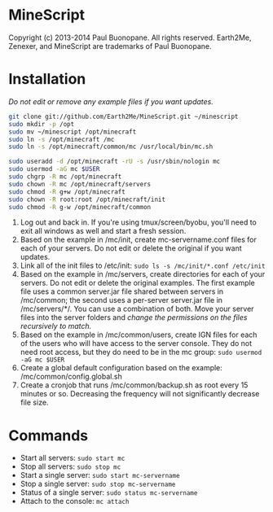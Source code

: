MineScript
==========

Copyright (c) 2013-2014 Paul Buonopane.  All rights reserved.  Earth2Me, Zenexer, and MineScript are trademarks of Paul Buonopane.

Installation
============

*Do not edit or remove any example files if you want updates.*

~~~ bash
git clone git://github.com/Earth2Me/MineScript.git ~/minescript
sudo mkdir -p /opt
sudo mv ~/minescript /opt/minecraft
sudo ln -s /opt/minecraft /mc
sudo ln -s /opt/minecraft/common/mc /usr/local/bin/mc.sh

sudo useradd -d /opt/minecraft -rU -s /usr/sbin/nologin mc
sudo usermod -aG mc $USER
sudo chgrp -R mc /opt/minecraft
sudo chown -R mc /opt/minecraft/servers
sudo chmod -R g+w /opt/minecraft
sudo chown -R root:root /opt/minecraft/init
sudo chmod -R g-w /opt/minecraft/common
~~~

1. Log out and back in.  If you're using tmux/screen/byobu, you'll need to exit all windows as well and start a fresh session.
1. Based on the example in /mc/init, create mc-servername.conf files for each of your servers.  Do not edit or delete the original if you want updates.
1. Link all of the init files to /etc/init: `sudo ls -s /mc/init/*.conf /etc/init`
1. Based on the example in /mc/servers, create directories for each of your servers.  Do not edit or delete the original examples.  The first example file uses a common server.jar file shared between servers in /mc/common; the second uses a per-server server.jar file in /mc/servers/\*/.  You can use a combination of both.  Move your server files into the server folders and *change the permissions on the files recursively to match.*
1. Based on the example in /mc/common/users, create IGN files for each of the users who will have access to the server console.  They do not need root access, but they do need to be in the mc group: `sudo usermod -aG mc $USER`
1. Create a global default configuration based on the example: /mc/common/config.global.sh
1. Create a cronjob that runs /mc/common/backup.sh as root every 15 minutes or so.  Decreasing the frequency will not significantly decrease file size.

Commands
========

* Start all servers: `sudo start mc`
* Stop all servers: `sudo stop mc`
* Start a single server: `sudo start mc-servername`
* Stop a single server: `sudo stop mc-servername`
* Status of a single server: `sudo status mc-servername`
* Attach to the console: `mc attach`
